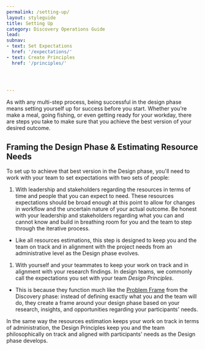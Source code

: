 ```yaml
---
permalink: /setting-up/
layout: styleguide
title: Setting Up
category: Discovery Operations Guide
lead:
subnav:
- text: Set Expectations
  href: '/expectations/'
- text: Create Principles
  href: '/principles/'




---
```


As with any multi-step process, being successful in the design phase means setting yourself up for success before you start. Whether you're make a meal, going fishing, or even getting ready for your workday, there are steps you take to make sure that you achieve the best version of your desired outcome.

## Framing the Design Phase & Estimating Resource Needs

To set up to achieve that best version in the Design phase, you'll need to work with your team to set expectations with two sets of people:

1. With leadership and stakeholders regarding the resources in terms of time and people that you can expect to need. These resources expectations should be broad enough at this point to allow for changes in workflow and the uncertain nature of your actual outcome. Be honest with your leadership and stakeholders regarding what you can and cannot know and build in breathing room for you and the team to step through the iterative process.

- Like all resources estimations, this step is designed to keep you and the team on track and in alignment with the project needs from an administrative level as the Design phase evolves.

1. With yourself and your teammates to keep your work on track and in alignment with your research findings. In design teams, we commonly call the expectations you set with your team *Design Principles*.

- This is because they function much like the <a href= "https://the-lab-at-opm.github.io/HCD-Discovery-Concept-Guide/frame/">Problem Frame</a> from the Discovery phase: instead of defining exactly what you and the team will do, they create a frame around your design phase based on your research, insights, and opportunities regarding your participants' needs.

In the same way the resources estimation keeps your work on track in terms of administration, the Design Principles keep you and the team philosophically on track and aligned with participants' needs as the Design phase develops.
